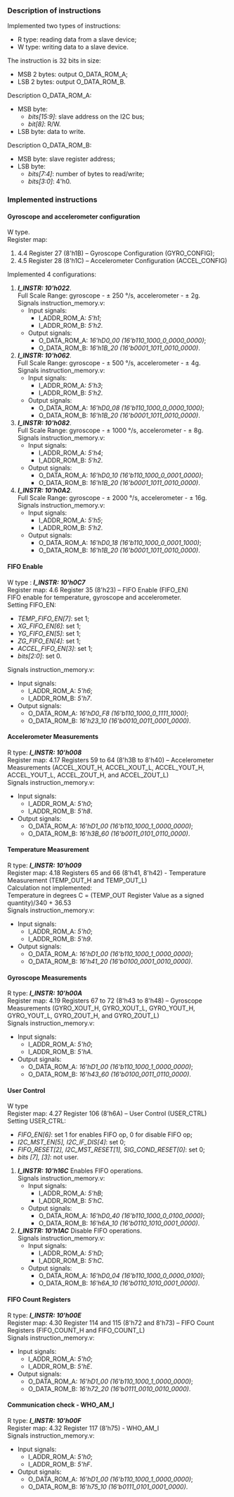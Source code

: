 ### Description of instructions
Implemented two types of instructions:
- R type: reading data from a slave device;
- W type: writing data to a slave device.

The instruction is 32 bits in size:
- MSB 2 bytes: output O_DATA_ROM_A;
- LSB 2 bytes: output O_DATA_ROM_B.

Description O_DATA_ROM_A:
- MSB byte:
    - *bits[15:9]*: slave address on the I2C bus;
    - *bit[8]*: R/W.
- LSB byte: data to write.

Description O_DATA_ROM_B:
- MSB byte: slave register address;
- LSB byte:
    - *bits[7:4]*: number of bytes to read/write;
    - *bits[3:0]*: 4'h0.
### Implemented instructions

#### Gyroscope and accelerometer configuration
W type.  
Register map:
1. 4.4 Register 27 (8'h1B) – Gyroscope Configuration (GYRO_CONFIG);
2. 4.5 Register 28 (8'h1C) – Accelerometer Configuration (ACCEL_CONFIG)

Implemented 4 configurations:
1. ***I_INSTR: 10'h022***.  
    Full Scale Range: gyroscope - ± 250 °/s, accelerometer - ± 2g.  
    Signals instruction_memory.v:
    - Input signals:
        - I_ADDR_ROM_A: *5'h1*;
        - I_ADDR_ROM_B: *5'h2*.
    - Output signals:
        - O_DATA_ROM_A: *16'hD0_00 (16'b110_1000_0_0000_0000)*;
        - O_DATA_ROM_B: *16'h1B_20 (16'b0001_1011_0010_0000)*.
2. ***I_INSTR: 10'h062***.  
    Full Scale Range: gyroscope - ± 500 °/s, accelerometer - ± 4g.  
    Signals instruction_memory.v:
    - Input signals:
        - I_ADDR_ROM_A: *5'h3*;
        - I_ADDR_ROM_B: *5'h2*.
    - Output signals:
        - O_DATA_ROM_A: *16'hD0_08 (16'b110_1000_0_0000_1000)*;
        - O_DATA_ROM_B: *16'h1B_20 (16'b0001_1011_0010_0000)*. 
3. ***I_INSTR: 10'h082***.  
    Full Scale Range: gyroscope - ± 1000 °/s, accelerometer - ± 8g.  
    Signals instruction_memory.v:
    - Input signals:
        - I_ADDR_ROM_A: *5'h4*;
        - I_ADDR_ROM_B: *5'h2*.
    - Output signals:
        - O_DATA_ROM_A: *16'hD0_10 (16'b110_1000_0_0001_0000)*;
        - O_DATA_ROM_B: *16'h1B_20 (16'b0001_1011_0010_0000)*.   
4. ***I_INSTR: 10'h0A2***.  
    Full Scale Range: gyroscope - ± 2000 °/s, accelerometer - ± 16g.  
    Signals instruction_memory.v:
    - Input signals:
        - I_ADDR_ROM_A: *5'h5*;
        - I_ADDR_ROM_B: *5'h2*.
    - Output signals:
        - O_DATA_ROM_A: *16'hD0_18 (16'b110_1000_0_0001_1000)*;
        - O_DATA_ROM_B: *16'h1B_20 (16'b0001_1011_0010_0000)*.
#### FIFO Enable
W type : ***I_INSTR: 10'h0C7***  
Register map: 4.6 Register 35 (8'h23) – FIFO Enable (FIFO_EN)  
FIFO enable for temperature, gyroscope and accelerometer.  
Setting FIFO_EN:
- *TEMP_FIFO_EN[7]*: set 1;
- *XG_FIFO_EN[6]*: set 1;
- *YG_FIFO_EN[5]*: set 1;
- *ZG_FIFO_EN[4]*: set 1;
- *ACCEL_FIFO_EN[3]*: set 1;
- *bits[2:0]*: set 0.

Signals instruction_memory.v:
- Input signals:
    - I_ADDR_ROM_A: *5'h6*;
    - I_ADDR_ROM_B: *5'h7*.
- Output signals:
    - O_DATA_ROM_A: *16'hD0_F8 (16'b110_1000_0_1111_1000)*;
    - O_DATA_ROM_B: *16'h23_10 (16'b0010_0011_0001_0000)*.
#### Accelerometer Measurements
R type: ***I_INSTR: 10'h008***  
Register map: 4.17 Registers 59 to 64 (8'h3B to 8'h40) – Accelerometer Measurements (ACCEL_XOUT_H, ACCEL_XOUT_L, ACCEL_YOUT_H, ACCEL_YOUT_L, ACCEL_ZOUT_H, and ACCEL_ZOUT_L)  
Signals instruction_memory.v:
- Input signals:
    - I_ADDR_ROM_A: *5'h0*;
    - I_ADDR_ROM_B: *5'h8*.
- Output signals:
    - O_DATA_ROM_A: *16'hD1_00 (16'b110_1000_1_0000_0000)*;
    - O_DATA_ROM_B: *16'h3B_60 (16'b0011_0101_0110_0000)*. 
#### Temperature Measurement
R type: ***I_INSTR: 10'h009***  
Register map: 4.18 Registers 65 and 66 (8'h41, 8'h42) - Temperature Measurement (TEMP_OUT_H and TEMP_OUT_L)  
    Calculation not implemented:  
    Temperature in degrees C = (TEMP_OUT Register Value as a signed quantity)/340 + 36.53  
Signals instruction_memory.v:
- Input signals:
    - I_ADDR_ROM_A: *5'h0*;
    - I_ADDR_ROM_B: *5'h9*.
- Output signals:
    - O_DATA_ROM_A: *16'hD1_00 (16'b110_1000_1_0000_0000)*;
    - O_DATA_ROM_B: *16'h41_20 (16'b0100_0001_0010_0000)*.    
#### Gyroscope Measurements
R type: ***I_INSTR: 10'h00A***  
Register map: 4.19 Registers 67 to 72 (8'h43 to 8'h48) – Gyroscope Measurements (GYRO_XOUT_H, GYRO_XOUT_L, GYRO_YOUT_H, GYRO_YOUT_L, GYRO_ZOUT_H, and GYRO_ZOUT_L)  
Signals instruction_memory.v:
- Input signals:
    - I_ADDR_ROM_A: *5'h0*;
    - I_ADDR_ROM_B: *5'hA*.
- Output signals:
    - O_DATA_ROM_A: *16'hD1_00 (16'b110_1000_1_0000_0000)*;
    - O_DATA_ROM_B: *16'h43_60 (16'b0100_0011_0110_0000)*. 
#### User Control
W type  
Register map: 4.27 Register 106 (8'h6A) – User Control (USER_CTRL)  
Setting USER_CTRL:
- *FIFO_EN[6]*: set 1 for enables FIFO op, 0 for disable FIFO op;
- *I2C_MST_EN[5], I2C_IF_DIS[4]*: set 0;
- *FIFO_RESET[2], I2C_MST_RESET[1], SIG_COND_RESET[0]*: set 0;
- *bits [7], [3]*: not user.

1. ***I_INSTR: 10'h16C*** Enables FIFO operations.  
    Signals instruction_memory.v:
    - Input signals:
        - I_ADDR_ROM_A: *5'hB*;
        - I_ADDR_ROM_B: *5'hC*.
    - Output signals:
        - O_DATA_ROM_A: *16'hD0_40 (16'b110_1000_0_0100_0000)*;
        - O_DATA_ROM_B: *16'h6A_10 (16'b0110_1010_0001_0000)*.
2. ***I_INSTR: 10'h1AC*** Disable FIFO operations.  
    Signals instruction_memory.v:
    - Input signals:
        - I_ADDR_ROM_A: *5'hD*;
        - I_ADDR_ROM_B: *5'hC*.
    - Output signals:
        - O_DATA_ROM_A: *16'hD0_04 (16'b110_1000_0_0000_0100)*;
        - O_DATA_ROM_B: *16'h6A_10 (16'b0110_1010_0001_0000)*.
#### FIFO Count Registers
R type: ***I_INSTR: 10'h00E***  
Register map: 4.30 Register 114 and 115 (8'h72 and 8'h73) – FIFO Count Registers (FIFO_COUNT_H and FIFO_COUNT_L)  
Signals instruction_memory.v:
- Input signals:
    - I_ADDR_ROM_A: *5'h0*;
    - I_ADDR_ROM_B: *5'hE*.
- Output signals:
    - O_DATA_ROM_A: *16'hD1_00 (16'b110_1000_1_0000_0000)*;
    - O_DATA_ROM_B: *16'h72_20 (16'b0111_0010_0010_0000)*.
#### Communication check  - WHO_AM_I
R type: ***I_INSTR: 10'h00F***  
Register map: 4.32 Register 117 (8'h75) - WHO_AM_I  
Signals instruction_memory.v:
- Input signals:
    - I_ADDR_ROM_A: *5'h0*;
    - I_ADDR_ROM_B: *5'hF*.
- Output signals:
    - O_DATA_ROM_A: *16'hD1_00 (16'b110_1000_1_0000_0000)*;
    - O_DATA_ROM_B: *16'h75_10 (16'b0111_0101_0001_0000)*.